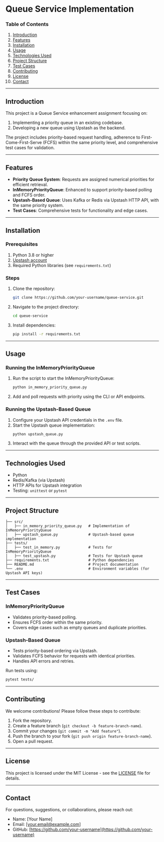 # Queue Service Implementation

### Table of Contents
1. [Introduction](#introduction)
2. [Features](#features)
3. [Installation](#installation)
4. [Usage](#usage)
5. [Technologies Used](#technologies-used)
6. [Project Structure](#project-structure)
7. [Test Cases](#test-cases)
8. [Contributing](#contributing)
9. [License](#license)
10. [Contact](#contact)

---

## Introduction

This project is a Queue Service enhancement assignment focusing on:
1. Implementing a priority queue in an existing codebase.
2. Developing a new queue using Upstash as the backend.

The project includes priority-based request handling, adherence to First-Come-First-Serve (FCFS) within the same priority level, and comprehensive test cases for validation.

---

## Features

- **Priority Queue System**: Requests are assigned numerical priorities for efficient retrieval.
- **InMemoryPriorityQueue**: Enhanced to support priority-based polling and FCFS order.
- **Upstash-Based Queue**: Uses Kafka or Redis via Upstash HTTP API, with the same priority system.
- **Test Cases**: Comprehensive tests for functionality and edge cases.

---

## Installation

### Prerequisites
1. Python 3.8 or higher
2. [Upstash account](https://upstash.com/)
3. Required Python libraries (see `requirements.txt`)

### Steps
1. Clone the repository:
   ```bash
   git clone https://github.com/your-username/queue-service.git
   ```
2. Navigate to the project directory:
   ```bash
   cd queue-service
   ```
3. Install dependencies:
   ```bash
   pip install -r requirements.txt
   ```

---

## Usage

### Running the InMemoryPriorityQueue
1. Run the script to start the InMemoryPriorityQueue:
   ```bash
   python in_memory_priority_queue.py
   ```
2. Add and poll requests with priority using the CLI or API endpoints.

### Running the Upstash-Based Queue
1. Configure your Upstash API credentials in the `.env` file.
2. Start the Upstash queue implementation:
   ```bash
   python upstash_queue.py
   ```
3. Interact with the queue through the provided API or test scripts.

---

## Technologies Used

- Python
- Redis/Kafka (via Upstash)
- HTTP APIs for Upstash integration
- Testing: `unittest` or `pytest`

---

## Project Structure

```plaintext
├── src/
│   ├── in_memory_priority_queue.py   # Implementation of InMemoryPriorityQueue
│   ├── upstash_queue.py              # Upstash-based queue implementation
├── tests/
│   ├── test_in_memory.py             # Tests for InMemoryPriorityQueue
│   ├── test_upstash.py               # Tests for Upstash queue
├── requirements.txt                  # Python dependencies
├── README.md                         # Project documentation
└── .env                              # Environment variables (for Upstash API keys)
```

---

## Test Cases

### InMemoryPriorityQueue
- Validates priority-based polling.
- Ensures FCFS order within the same priority.
- Covers edge cases such as empty queues and duplicate priorities.

### Upstash-Based Queue
- Tests priority-based ordering via Upstash.
- Validates FCFS behavior for requests with identical priorities.
- Handles API errors and retries.

Run tests using:
```bash
pytest tests/
```

---

## Contributing

We welcome contributions! Please follow these steps to contribute:
1. Fork the repository.
2. Create a feature branch (`git checkout -b feature-branch-name`).
3. Commit your changes (`git commit -m "Add feature"`).
4. Push the branch to your fork (`git push origin feature-branch-name`).
5. Open a pull request.

---

## License

This project is licensed under the MIT License - see the [LICENSE](./LICENSE) file for details.

---

## Contact

For questions, suggestions, or collaborations, please reach out:
- Name: [Your Name]
- Email: [your.email@example.com]
- GitHub: [https://github.com/your-username](https://github.com/your-username)
